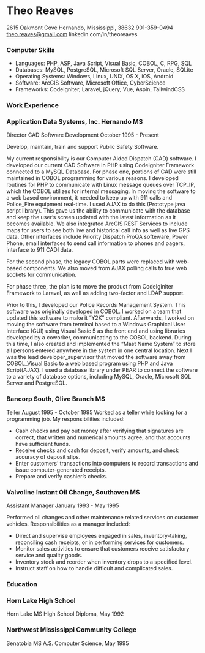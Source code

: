 # Theo Reaves
2615 Oakmont Cove
Hernando, Mississippi, 38632
901-359-0494
theo.reaves@gmail.com
linkedin.com/in/theoreaves

### Computer Skills
* Languages: PHP, ASP, Java Script, Visual Basic, COBOL, C, RPG, SQL
* Databases: MySQL, PostgreSQL, Microsoft SQL Server, Oracle, SQLite
* Operating Systems: Windows, Linux, UNIX, OS X, iOS, Android
* Software: ArcGIS Software, Microsoft Office, CyberScience
* Frameworks: CodeIgniter, Laravel, jQuery, Vue, Aspin, TailwindCSS

### Work Experience
### Application Data Systems, Inc. Hernando MS
Director 
CAD Software Development 
October 1995 - Present 

Develop, maintain, train and support Public Safety Software.

My current responsibility is our Computer Aided Dispatch (CAD) software. I developed our current CAD Software in PHP using CodeIgniter Framework connected to a MySQL Database.  For phase one,  portions of CAD were still maintained in COBOL programming for various reasons. I developed routines for PHP to communicate with Linux message queues over TCP_IP, which the COBOL utilizes for internal messaging. In moving the software to a web based environment, it needed to keep up with 911 calls and Police_Fire equipment real-time. I used AJAX to do this (Prototype java script library). This gave us the ability to communicate with the database and keep the user’s screen updated with the latest information as it becomes available.  We also integrated ArcGIS REST Services to include maps for users to see both live and historical call info as well as live GPS data.  Other interfaces include Priority Dispatch ProQA softeware, Power Phone,  email interfaces to send call information to phones and pagers, interface to 911 CADI data.

For the second phase, the legacy COBOL parts were replaced with web-based components.  We also moved from AJAX polling calls to true web sockets for communication.  

For phase three, the plan is to move the product from CodeIginiter Framework to Laravel, as well as adding two-factor and LDAP support.

Prior to this, I developed our Police Records Management System. This software was originally developed in COBOL. I worked on a team that updated this software to make it “Y2K” compliant. Afterwards, I worked on moving the software from terminal based to a Windows Graphical User Interface (GUI) using Visual Basic 5 as the front end and using libraries developed by a coworker, communicating to the COBOL backend. During this time, I also created and implemented the “Mast Name System” to store all persons entered anywhere in the system in one central location. Next I was the lead developer_supervisor that moved the software away from COBOL_Visual Basic to a web based program using PHP and Java Script(AJAX). I used a database library under PEAR to connect the software to a variety of database options, including MySQL, Oracle, Microsoft SQL Server and PostgreSQL.

### Bancorp South, Olive Branch MS
Teller 
August 1995 - October 1995 
Worked as a teller while looking for a programming job. My responsibilities included:
* Cash checks and pay out money after verifying that signatures are correct, that written and numerical amounts agree, and that accounts have sufficient funds.
* Receive checks and cash for deposit, verify amounts, and check accuracy of deposit slips.
* Enter customers’ transactions into computers to record transactions and issue computer-generated receipts.
* Prepare and verify cashier’s checks.

### Valvoline Instant Oil Change, Southaven MS
Assistant Manager 
January 1993 - May 1995 

Performed oil changes and other maintenance related services on customer vehicles. Responsibilities as a manager included:
* Direct and supervise employees engaged in sales, inventory-taking, reconciling cash receipts, or in performing services for customers.
* Monitor sales activities to ensure that customers receive satisfactory service and quality goods.
* Inventory stock and reorder when inventory drops to a specified level.
* Instruct staff on how to handle difficult and complicated sales.

### Education
### Horn Lake High School
Horn Lake MS
High School Diploma, May 1992 

### Northwest Mississippi Community College
Senatobia MS
A.S. Computer Science, May 1995 



<!--
**theoreaves/theoreaves** is a ✨ _special_ ✨ repository because its `README.md` (this file) appears on your GitHub profile.

Here are some ideas to get you started:

- 🔭 I’m currently working on ...
- 🌱 I’m currently learning ...
- 👯 I’m looking to collaborate on ...
- 🤔 I’m looking for help with ...
- 💬 Ask me about ...
- 📫 How to reach me: ...
- 😄 Pronouns: ...
- ⚡ Fun fact: ...
-->
